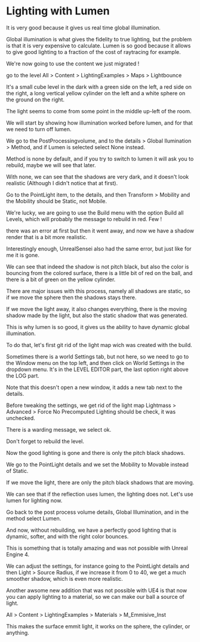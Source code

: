 # Lighting with Lumen

It is very good because it gives us real time global illumination.

Global illumination is what gives the fidelity to true lighting, but the problem is that it is very expensive to calculate.
Lumen is so good because it allows to give good lighting to a fraction of the cost of raytracing for example.

We're now going to use the content we just migrated !

go to the level All > Content > LightingExamples > Maps > Lightbounce

It's a small cube level in the dark with a green side on the left, a red side on the right,
a long vertical yellow cylinder on the left and a white sphere on the ground on the right.

The light seems to come from some point in the middle up-left of the room.

We will start by showing how illumination worked before lumen, and for that we need to turn off lumen.

We go to the PostProcessingvolume, and to the details > Global Ilumination > Method, and if Lumen is selected select None instead.

Method is none by default, and if you try to switch to lumen it will ask you to rebuild, maybe we will see that later.

With none, we can see that the shadows are very dark, and it doesn't look realistic (Although I didn't notice that at first).

Go to the PointLight item, to the details, and then Transform > Mobility
and the Mobility should be Static, not Mobile.

We're lucky, we are going to use the Build menu with the option Build all Levels, which will probably the message to rebuild in red. Few !

there was an error at first but then it went away, and now we have a shadow render that is a bit more realistic.

Interestingly enough, UnrealSensei also had the same error, but just like for me it is gone.

We can see that indeed the shadow is not pitch black, but also the color is bouncing from the colored surface, there is a little bit of red on the ball, and there is a bit of green on the yellow cylinder.

There are major issues with this process, namely all shadows are static, so if we move the sphere then the shadows stays there.

If we move the light away, it also changes everything, there is the moving shadow made by the light, but also the static shadow that was generated.

This is why lumen is so good, it gives us the ability to have dynamic global illumination.

To do that, let's first git rid of the light map wich was created with the build.

Sometimes there is a world Settings tab, but not here, so we need to go to the Window menu on the top left, and then click on World Settings in the dropdown menu.
It's in the LEVEL EDITOR part, the last option right above the LOG part.

Note that this doesn't open a new window, it adds a new tab next to the details.

Before tweaking the settings, we get rid of the light map
Lightmass > Advanced > Force No Precomputed Lighting should be check, it was unchecked.

There is a warding message, we select ok.

Don't forget to rebuild the level.

Now the good lighting is gone and there is only the pitch black shadows.

We go to the PointLight details and we set the Mobility to Movable instead of Static.

If we move the light, there are only the pitch black shadows that are moving.

We can see that if the reflection uses lumen, the lighting does not. Let's use lumen for lighting now.

Go back to the post process volume details, Global Illumination, and in the method select Lumen.

And now, without rebuilding, we have a perfectly good lighting that is dynamic, softer, and with the right color bounces.

This is something that is totally amazing and was not possible with Unreal Engine 4.

We can adjust the settings, for instance going to the PointLight details and then Light > Source Radius, if we increase it from 0 to 40, we get a much smoother shadow, which is even more realistic.

Another awsome new addition that was not possible with UE4 is that now you can apply lighting to a material, so we can make our ball a source of light.

All > Content > LightingExamples > Materials > M_Emmisive_Inst

This makes the surface emmit light, it works on the sphere, the cylinder, or anything.
